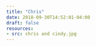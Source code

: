 ```yaml
---
title: "Chris"
date: 2018-09-30T14:52:01-04:00
draft: false
resources:
- src: chris and cindy.jpg
---
```

